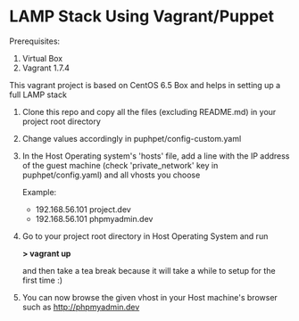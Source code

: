 # LAMP Stack Using Vagrant/Puppet

Prerequisites:

1. Virtual Box
2. Vagrant 1.7.4

This vagrant project is based on CentOS 6.5 Box and helps in setting up a full LAMP stack

1. Clone this repo and copy all the files (excluding README.md) in your project root directory

2. Change values accordingly in puphpet/config-custom.yaml

3. In the Host Operating system's 'hosts' file, add a line with the IP address of the guest machine (check 'private_network' key in puphpet/config.yaml) and all vhosts you choose 

   Example:

    - 192.168.56.101 project.dev
    - 192.168.56.101 phpmyadmin.dev

4. Go to your project root directory in Host Operating System and run

   **> vagrant up**
   
   and then take a tea break because it will take a while to setup for the first time :)

5. You can now browse the given vhost in your Host machine's browser such as http://phpmyadmin.dev


